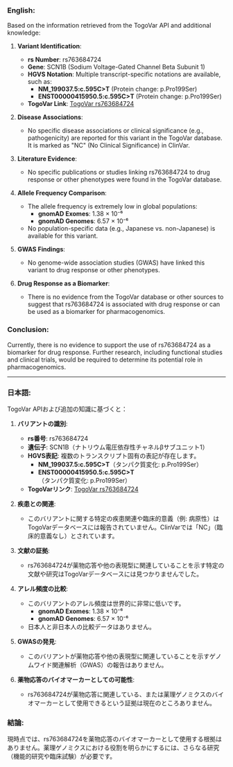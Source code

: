 ### English:
Based on the information retrieved from the TogoVar API and additional knowledge:

1. **Variant Identification**:
   - **rs Number**: rs763684724
   - **Gene**: SCN1B (Sodium Voltage-Gated Channel Beta Subunit 1)
   - **HGVS Notation**: Multiple transcript-specific notations are available, such as:
     - **NM_199037.5:c.595C>T** (Protein change: p.Pro199Ser)
     - **ENST00000415950.5:c.595C>T** (Protein change: p.Pro199Ser)
   - **TogoVar Link**: [TogoVar rs763684724](https://togovar.org/variant/rs763684724)

2. **Disease Associations**:
   - No specific disease associations or clinical significance (e.g., pathogenicity) are reported for this variant in the TogoVar database. It is marked as "NC" (No Clinical Significance) in ClinVar.

3. **Literature Evidence**:
   - No specific publications or studies linking rs763684724 to drug response or other phenotypes were found in the TogoVar database.

4. **Allele Frequency Comparison**:
   - The allele frequency is extremely low in global populations:
     - **gnomAD Exomes**: 1.38 × 10⁻⁶
     - **gnomAD Genomes**: 6.57 × 10⁻⁶
   - No population-specific data (e.g., Japanese vs. non-Japanese) is available for this variant.

5. **GWAS Findings**:
   - No genome-wide association studies (GWAS) have linked this variant to drug response or other phenotypes.

6. **Drug Response as a Biomarker**:
   - There is no evidence from the TogoVar database or other sources to suggest that rs763684724 is associated with drug response or can be used as a biomarker for pharmacogenomics.

### Conclusion:
Currently, there is no evidence to support the use of rs763684724 as a biomarker for drug response. Further research, including functional studies and clinical trials, would be required to determine its potential role in pharmacogenomics.

---

### 日本語:
TogoVar APIおよび追加の知識に基づくと：

1. **バリアントの識別**:
   - **rs番号**: rs763684724
   - **遺伝子**: SCN1B（ナトリウム電圧依存性チャネルβサブユニット1）
   - **HGVS表記**: 複数のトランスクリプト固有の表記が存在します。
     - **NM_199037.5:c.595C>T**（タンパク質変化: p.Pro199Ser）
     - **ENST00000415950.5:c.595C>T**（タンパク質変化: p.Pro199Ser）
   - **TogoVarリンク**: [TogoVar rs763684724](https://togovar.org/variant/rs763684724)

2. **疾患との関連**:
   - このバリアントに関する特定の疾患関連や臨床的意義（例: 病原性）はTogoVarデータベースには報告されていません。ClinVarでは「NC」（臨床的意義なし）とされています。

3. **文献の証拠**:
   - rs763684724が薬物応答や他の表現型に関連していることを示す特定の文献や研究はTogoVarデータベースには見つかりませんでした。

4. **アレル頻度の比較**:
   - このバリアントのアレル頻度は世界的に非常に低いです。
     - **gnomAD Exomes**: 1.38 × 10⁻⁶
     - **gnomAD Genomes**: 6.57 × 10⁻⁶
   - 日本人と非日本人の比較データはありません。

5. **GWASの発見**:
   - このバリアントが薬物応答や他の表現型に関連していることを示すゲノムワイド関連解析（GWAS）の報告はありません。

6. **薬物応答のバイオマーカーとしての可能性**:
   - rs763684724が薬物応答に関連している、または薬理ゲノミクスのバイオマーカーとして使用できるという証拠は現在のところありません。

### 結論:
現時点では、rs763684724を薬物応答のバイオマーカーとして使用する根拠はありません。薬理ゲノミクスにおける役割を明らかにするには、さらなる研究（機能的研究や臨床試験）が必要です。